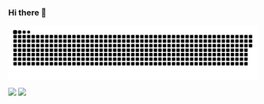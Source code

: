 ### Hi there 👋


 
![Snake animation](https://github.com/brancmi/brancmi/blob/output/github-contribution-grid-snake.svg)

<div> 
  <a href = "mailto: branco5005@gmail.com"><img src="https://img.shields.io/badge/-Gmail-%23333?style=for-the-badge&logo=gmail&logoColor=white" target="_blank"></a>
  <a href="https://www.linkedin.com/in/michelle-branco-9a6541138/" target="_blank"><img src="https://img.shields.io/badge/-LinkedIn-%230077B5?style=for-the-badge&logo=linkedin&logoColor=white" target="_blank"></a>
 </div>

